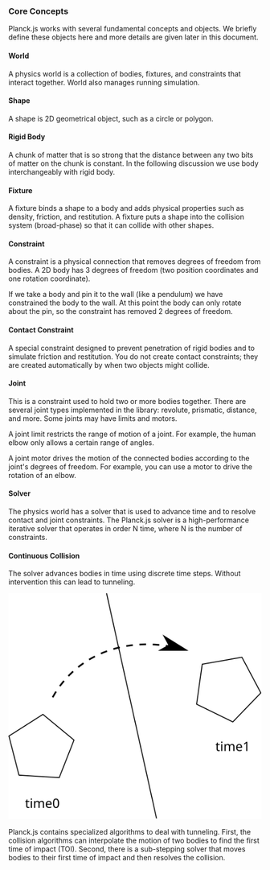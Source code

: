 ### Core Concepts
Planck.js works with several fundamental concepts and objects. We briefly
define these objects here and more details are given later in this
document.

#### World
A physics world is a collection of bodies, fixtures, and constraints that interact together.
World also manages running simulation.

#### Shape
A shape is 2D geometrical object, such as a circle or polygon.

#### Rigid Body
A chunk of matter that is so strong that the distance between any two bits of matter on the chunk is constant.
In the following discussion we use body interchangeably with rigid body.

#### Fixture
A fixture binds a shape to a body and adds physical properties such as density, friction, and restitution.
A fixture puts a shape into the collision system (broad-phase) so that it can collide with other shapes.

#### Constraint
A constraint is a physical connection that removes degrees of freedom from bodies.
A 2D body has 3 degrees of freedom (two position coordinates and one rotation coordinate).

If we take a body and pin it to the wall (like a pendulum) we have constrained the body to the wall.
At this point the body can only rotate about the pin, so the constraint has removed 2 degrees of freedom.

#### Contact Constraint
A special constraint designed to prevent penetration of rigid bodies and to simulate friction and restitution.
You do not create contact constraints; they are created automatically by when two objects might collide.

#### Joint
This is a constraint used to hold two or more bodies together. There are several joint types implemented in the library: revolute, prismatic, distance, and more.
Some joints may have limits and motors.

A joint limit restricts the range of motion of a joint. For example, the human elbow only allows a certain range of angles.

A joint motor drives the motion of the connected bodies according to the joint's degrees of freedom. For example, you can use a motor to drive the rotation of an elbow.

#### Solver
The physics world has a solver that is used to advance time and to resolve contact and joint constraints.
The Planck.js solver is a high-performance iterative solver that operates in order N time, where N is the number of constraints.

#### Continuous Collision
The solver advances bodies in time using discrete time steps. Without intervention this can lead to tunneling.

![Tunneling Effect](./images/tunneling1.svg)

Planck.js contains specialized algorithms to deal with tunneling. First, the collision algorithms can interpolate the motion of two bodies to find the first time of impact (TOI).
Second, there is a sub-stepping solver that moves bodies to their first time of impact and then resolves the collision.
